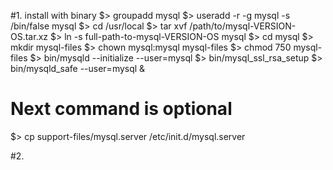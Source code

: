 #1. install with binary
$> groupadd mysql
$> useradd -r -g mysql -s /bin/false mysql
$> cd /usr/local
$> tar xvf /path/to/mysql-VERSION-OS.tar.xz
$> ln -s full-path-to-mysql-VERSION-OS mysql
$> cd mysql
$> mkdir mysql-files
$> chown mysql:mysql mysql-files
$> chmod 750 mysql-files
$> bin/mysqld --initialize --user=mysql
$> bin/mysql_ssl_rsa_setup
$> bin/mysqld_safe --user=mysql &
# Next command is optional
$> cp support-files/mysql.server /etc/init.d/mysql.server

#2. 
